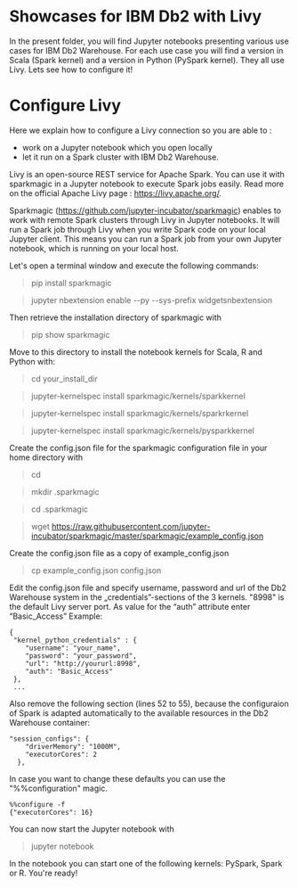 # Showcases for IBM Db2 with Livy

In the present folder, you will find Jupyter notebooks presenting various use cases for IBM Db2 Warehouse. 
For each use case you will find a version in Scala (Spark kernel) and a version in Python (PySpark kernel).
They all use Livy. Lets see how to configure it!  

# Configure Livy 

Here we explain how to configure a Livy connection so you are able to :
* work on a Jupyter notebook which you open locally 
* let it run on a Spark cluster with IBM Db2 Warehouse.

Livy is an open-source REST service for Apache Spark. You can use it with sparkmagic in a Jupyter notebook to execute Spark jobs easily. Read more on the official Apache Livy page : https://livy.apache.org/.

Sparkmagic (https://github.com/jupyter-incubator/sparkmagic) enables to work with remote Spark clusters through Livy in Jupyter notebooks. It will run a Spark job through Livy when you write Spark code on your local Jupyter client. This means you can run a Spark job from your own Jupyter notebook, which is running on your local host.

Let's open a terminal window and execute the following commands:
> pip install sparkmagic

> jupyter nbextension enable --py --sys-prefix widgetsnbextension

Then retrieve the installation directory of sparkmagic with
> pip show sparkmagic

Move to this directory to install the notebook kernels for Scala, R and Python with:
> cd your_install_dir

> jupyter-kernelspec install sparkmagic/kernels/sparkkernel

> jupyter-kernelspec install sparkmagic/kernels/sparkrkernel

> jupyter-kernelspec install sparkmagic/kernels/pysparkkernel

Create the config.json file for the sparkmagic configuration file in your home directory with
> cd 

> mkdir .sparkmagic

> cd .sparkmagic

> wget https://raw.githubusercontent.com/jupyter-incubator/sparkmagic/master/sparkmagic/example_config.json

Create the config.json file as a copy of example_config.json
> cp example_config.json config.json

Edit the config.json file and specify username, password and url of the Db2 Warehouse system in the „credentials”-sections of the 3 kernels. "8998" is the default Livy server port. As value for the “auth” attribute enter “Basic_Access”
Example: 
```
{
 "kernel_python_credentials" : {
    "username": "your_name",
    "password": "your_password",
    "url": "http://yoururl:8998",
    "auth": "Basic_Access"
 },
 ...
```
Also remove the following section (lines 52 to 55), because the configuraion of Spark is adapted automatically to the available resources in the Db2 Warehouse container:
```
"session_configs": {
    "driverMemory": "1000M",
    "executorCores": 2
  },
```
In case you want to change these defaults you can use the "%%configuration" magic.
```
%%configure -f 
{"executorCores": 16}
```

You can now start the Jupyter notebook with
> jupyter notebook

In the notebook you can start one of the following kernels: PySpark, Spark or R. 
You're ready!